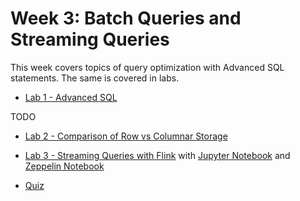 # Week 3: Batch Queries and Streaming Queries

This week covers topics of query optimization with Advanced SQL statements. The same is covered in labs.

- [Lab 1 - Advanced SQL](labs/lab1/C3_W3_Assignment_Solution.ipynb)

TODO
- [Lab 2 - Comparison of Row vs Columnar Storage](labs/lab2/)

- [Lab 3 - Streaming Queries with Flink](labs/lab3/lab.html)  with [Jupyter Notebook](labs/lab3/C3_W3_Lab_2_Streaming_Queries_Solution.ipynb) and [Zeppelin Notebook](labs/lab3/C3_W3_Lab_2_Streaming_Queries_Solution.ipynb)

- [Quiz](quiz.html)